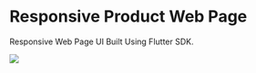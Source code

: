 # Responsive Product Web Page

Responsive Web Page UI Built Using Flutter SDK.

  <img src="resources/gif.gif" />
